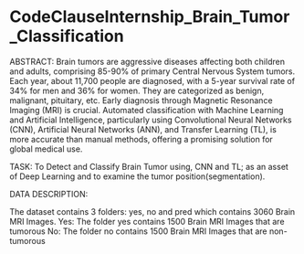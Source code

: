 # CodeClauseInternship_Brain_Tumor_Classification

ABSTRACT:
Brain tumors are aggressive diseases affecting both children and adults, comprising 85-90% of primary Central Nervous System tumors. Each year, about 11,700 people are diagnosed, with a 5-year survival rate of 34% for men and 36% for women. They are categorized as benign, malignant, pituitary, etc. Early diagnosis through Magnetic Resonance Imaging (MRI) is crucial. Automated classification with Machine Learning and Artificial Intelligence, particularly using Convolutional Neural Networks (CNN), Artificial Neural Networks (ANN), and Transfer Learning (TL), is more accurate than manual methods, offering a promising solution for global medical use.

TASK:
To Detect and Classify Brain Tumor using, CNN and TL; as an asset of Deep Learning and to examine the tumor position(segmentation).

DATA DESCRIPTION:

The dataset contains 3 folders: yes, no and pred which contains 3060 Brain MRI Images.
Yes:	The folder yes contains 1500 Brain MRI Images that are tumorous
No:	The folder no contains 1500 Brain MRI Images that are non-tumorous
